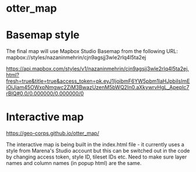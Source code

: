 # otter_map

# Basemap style
The final map will use Mapbox Studio Basemap from the following URL:
mapbox://styles/nazaninmehrin/cjn9agsjj3wle2rlq4l5ta2ej


https://api.mapbox.com/styles/v1/nazaninmehrin/cjn9agsjj3wle2rlq4l5ta2ej.html?fresh=true&title=true&access_token=pk.eyJ1IjoibmF6YW5pbm1laHJpbiIsImEiOiJjam45OWxpNmgwc2ZiM3BwazUzenM5bWQ2In0.aXkywrvHgL_Apeplc7rBlQ#0.0/0.000000/0.000000/0

# Interactive map
https://geo-corps.github.io/otter_map/

The interactive map is being built in the index.html file - it currently uses a style from Marena's Studio account but this can be switched out in the code by changing access token, style ID, tileset IDs etc. Need to make sure layer names and column names (in popup html) are the same.
